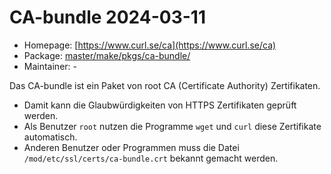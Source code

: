 # CA-bundle 2024-03-11
 - Homepage: [https://www.curl.se/ca](https://www.curl.se/ca)
 - Package: [master/make/pkgs/ca-bundle/](https://github.com/Freetz-NG/freetz-ng/tree/master/make/pkgs/ca-bundle/)
 - Maintainer: -

Das CA-bundle ist ein Paket von root CA (Certificate Authority) Zertifikaten.
<br>
 * Damit kann die Glaubwürdigkeiten von HTTPS Zertifikaten geprüft werden.
 * Als Benutzer ```root``` nutzen die Programme ```wget``` und ```curl``` diese Zertifikate automatisch.
 * Anderen Benutzer oder Programmen muss die Datei ```/mod/etc/ssl/certs/ca-bundle.crt``` bekannt gemacht werden.

